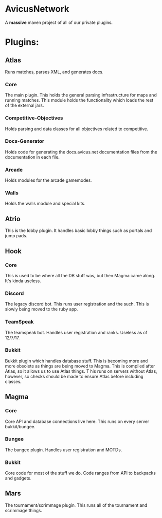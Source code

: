 # AvicusNetwork
A **massive** maven project of all of our private plugins.

# Plugins:

## Atlas
Runs matches, parses XML, and generates docs.
### Core
The main plugin. This holds the general parsing infrastructure for maps and running matches. 
This module holds the functionality which loads the rest of the external jars.
### Competitive-Objectives
Holds parsing and data classes for all objectives related to competitive.
### Docs-Generator
Holds code for generating the docs.avicus.net documentation files from the documentation in each file.
### Arcade
Holds modules for the arcade gamemodes.
### Walls
Holds the walls module and special kits.

## Atrio
This is the lobby plugin. It handles basic lobby things such as portals and jump pads.

## Hook
### Core
This is used to be where all the DB stuff was, but then Magma came along. It's kinda useless.
### Discord
The legacy discord bot. This runs user registration and the such. This is slowly being moved to the ruby app.
### TeamSpeak
The teamspeak bot. Handles user registration and ranks. Useless as of 12/7/17.
### Bukkit
Bukkit plugin which handles database stuff. This is becoming more and more obsolete as things are being moved to Magma. 
This is compiled after Atlas, so it allows us to use Atlas things. T
his runs on servers without Atlas, however, so checks should be made to ensure Atlas before including classes.

## Magma
### Core
Core API and database connections live here. This runs on every server bukkit/bungee.
### Bungee
The bungee plugin. Handles user registration and MOTDs.
### Bukkit
Core code for most of the stuff we do. Code ranges from API to backpacks and gadgets.

## Mars
The tournament/scrimmage plugin. This runs all of the tournament and scrimmage things.
